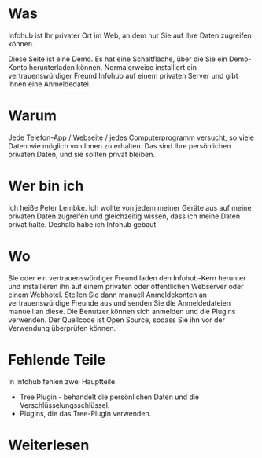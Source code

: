 # Was

Infohub ist Ihr privater Ort im Web, an dem nur Sie auf Ihre Daten zugreifen können.

Diese Seite ist eine Demo. Es hat eine Schaltfläche, über die Sie ein Demo-Konto herunterladen können. Normalerweise
installiert ein vertrauenswürdiger Freund Infohub auf einem privaten Server und gibt Ihnen eine Anmeldedatei.

# Warum

Jede Telefon-App / Webseite / jedes Computerprogramm versucht, so viele Daten wie möglich von Ihnen zu erhalten. Das
sind Ihre persönlichen privaten Daten, und sie sollten privat bleiben.

# Wer bin ich

Ich heiße Peter Lembke. Ich wollte von jedem meiner Geräte aus auf meine privaten Daten zugreifen und gleichzeitig
wissen, dass ich meine Daten privat halte. Deshalb habe ich Infohub gebaut

# Wo

Sie oder ein vertrauenswürdiger Freund laden den Infohub-Kern herunter und installieren ihn auf einem privaten oder
öffentlichen Webserver oder einem Webhotel. Stellen Sie dann manuell Anmeldekonten an vertrauenswürdige Freunde aus und
senden Sie die Anmeldedateien manuell an diese. Die Benutzer können sich anmelden und die Plugins verwenden. Der
Quellcode ist Open Source, sodass Sie ihn vor der Verwendung überprüfen können.

# Fehlende Teile

In Infohub fehlen zwei Hauptteile:

* Tree Plugin - behandelt die persönlichen Daten und die Verschlüsselungsschlüssel.
* Plugins, die das Tree-Plugin verwenden.

# Weiterlesen

